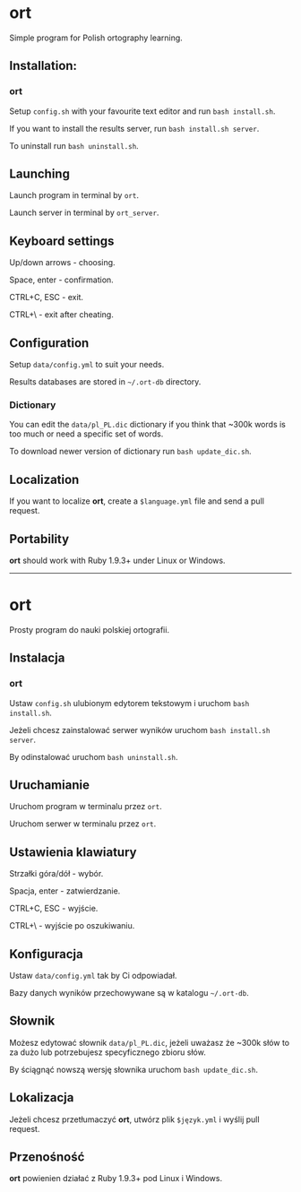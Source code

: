 ort
===

Simple program for Polish ortography learning.

## Installation:

### ort

Setup `config.sh` with your favourite text editor and run `bash install.sh`.

If you want to install the results server, run `bash install.sh server`.

To uninstall run `bash uninstall.sh`.

## Launching

Launch program in terminal by `ort`.

Launch server in terminal by `ort_server`.

## Keyboard settings

Up/down arrows - choosing.

Space, enter - confirmation.

CTRL+C, ESC - exit.

CTRL+\ - exit after cheating.

## Configuration

Setup `data/config.yml` to suit your needs.

Results databases are stored in `~/.ort-db` directory.

### Dictionary

You can edit the `data/pl_PL.dic` dictionary if you think that ~300k
words is too much or need a specific set of words.

To download newer version of dictionary run `bash update_dic.sh`.

## Localization

If you want to localize **ort**, create a `$language.yml` file and send a
pull request.

## Portability

**ort** should work with Ruby 1.9.3+ under Linux or Windows.

---

ort
===

Prosty program do nauki polskiej ortografii.

## Instalacja

### ort

Ustaw `config.sh` ulubionym edytorem tekstowym i uruchom `bash install.sh`.

Jeżeli chcesz zainstalować serwer wyników uruchom `bash install.sh server`.

By odinstalować uruchom `bash uninstall.sh`.

## Uruchamianie

Uruchom program w terminalu przez `ort`.

Uruchom serwer w terminalu przez `ort`.

## Ustawienia klawiatury

Strzałki góra/dół - wybór.

Spacja, enter - zatwierdzanie.

CTRL+C, ESC - wyjście.

CTRL+\ - wyjście po oszukiwaniu.

## Konfiguracja

Ustaw `data/config.yml` tak by Ci odpowiadał.

Bazy danych wyników przechowywane są w katalogu `~/.ort-db`.

## Słownik

Możesz edytować słownik `data/pl_PL.dic`, jeżeli uważasz że ~300k słów to za dużo lub potrzebujesz specyficznego zbioru słów.

By ściągnąć nowszą wersję słownika uruchom `bash update_dic.sh`.

## Lokalizacja

Jeżeli chcesz przetłumaczyć **ort**, utwórz plik `$język.yml` i wyślij pull request.

## Przenośność

**ort** powienien działać z Ruby 1.9.3+ pod Linux i Windows.